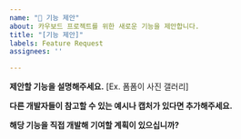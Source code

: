 ```yaml
---
name: "🚀 기능 제안"
about: 카우보드 프로젝트를 위한 새로운 기능을 제안합니다.
title: "[기능 제안]"
labels: Feature Request
assignees: ''

---
```


**제안할 기능을 설명해주세요.**
[Ex. 폼폼이 사진 갤러리]

**다른 개발자들이 참고할 수 있는 예시나 캡처가 있다면 추가해주세요.**

**해당 기능을 직접 개발해 기여할 계획이 있으십니까?**

